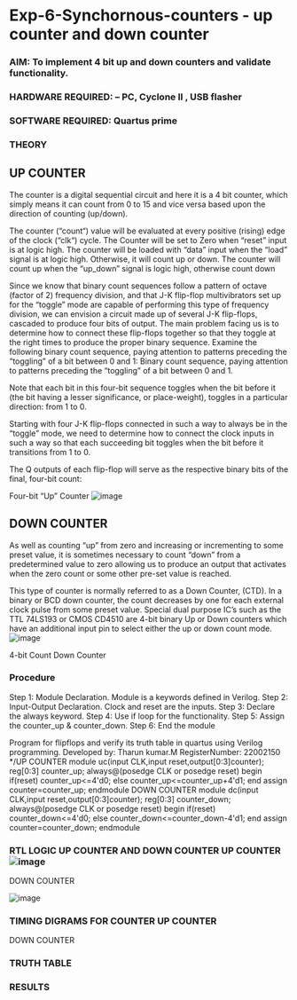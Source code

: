 # Exp-6-Synchornous-counters - up counter and down counter 
### AIM: To implement 4 bit up and down counters and validate  functionality.
### HARDWARE REQUIRED:  – PC, Cyclone II , USB flasher
### SOFTWARE REQUIRED:   Quartus prime
### THEORY 

## UP COUNTER 
The counter is a digital sequential circuit and here it is a 4 bit counter, which simply means it can count from 0 to 15 and vice versa based upon the direction of counting (up/down). 

The counter (“count“) value will be evaluated at every positive (rising) edge of the clock (“clk“) cycle.
The Counter will be set to Zero when “reset” input is at logic high.
The counter will be loaded with “data” input when the “load” signal is at logic high. Otherwise, it will count up or down.
The counter will count up when the “up_down” signal is logic high, otherwise count down

Since we know that binary count sequences follow a pattern of octave (factor of 2) frequency division, and that J-K flip-flop multivibrators set up for the “toggle” mode are capable of performing this type of frequency division, we can envision a circuit made up of several J-K flip-flops, cascaded to produce four bits of output.
The main problem facing us is to determine how to connect these flip-flops together so that they toggle at the right times to produce the proper binary sequence.
Examine the following binary count sequence, paying attention to patterns preceding the “toggling” of a bit between 0 and 1:
Binary count sequence, paying attention to patterns preceding the “toggling” of a bit between 0 and 1.

Note that each bit in this four-bit sequence toggles when the bit before it (the bit having a lesser significance, or place-weight), toggles in a particular direction: from 1 to 0.



 
 

Starting with four J-K flip-flops connected in such a way to always be in the “toggle” mode, we need to determine how to connect the clock inputs in such a way so that each succeeding bit toggles when the bit before it transitions from 1 to 0.

The Q outputs of each flip-flop will serve as the respective binary bits of the final, four-bit count:

 
 

Four-bit “Up” Counter
![image](https://user-images.githubusercontent.com/36288975/169644758-b2f4339d-9532-40c5-af40-8f4f8c942e2c.png)



## DOWN COUNTER 

As well as counting “up” from zero and increasing or incrementing to some preset value, it is sometimes necessary to count “down” from a predetermined value to zero allowing us to produce an output that activates when the zero count or some other pre-set value is reached.

This type of counter is normally referred to as a Down Counter, (CTD). In a binary or BCD down counter, the count decreases by one for each external clock pulse from some preset value. Special dual purpose IC’s such as the TTL 74LS193 or CMOS CD4510 are 4-bit binary Up or Down counters which have an additional input pin to select either the up or down count mode.
![image](https://user-images.githubusercontent.com/36288975/169644844-1a14e123-7228-4ed8-81a9-eb937dff4ac8.png)


4-bit Count Down Counter
### Procedure
Step 1: Module Declaration. Module is a keywords defined in Verilog.
Step 2: Input-Output Declaration. Clock and reset are the inputs.
Step 3: Declare the always keyword.
Step 4: Use if loop for the functionality.
Step 5: Assign the counter_up & counter_down.
Step 6: End the module




Program for flipflops  and verify its truth table in quartus using Verilog programming.
Developed by: Tharun kumar.M
RegisterNumber: 22002150
*/UP COUNTER
module uc(input CLK,input reset,output[0:3]counter);
reg[0:3] counter_up;
always@(posedge CLK or posedge reset)
begin
if(reset)
counter_up<=4'd0;
else
counter_up<=counter_up+4'd1;
end
assign counter=counter_up;
endmodule
DOWN COUNTER
module dc(input CLK,input reset,output[0:3]counter);
reg[0:3] counter_down;
always@(posedge CLK or posedge reset)
begin
if(reset)
counter_down<=4'd0;
else
counter_down<=counter_down-4'd1;
end
assign counter=counter_down;
endmodule






### RTL LOGIC UP COUNTER AND DOWN COUNTER  UP COUNTER ![image](https://user-images.githubusercontent.com/123470785/214356048-a8b3c53a-3f65-422d-8de5-b57826abbe4f.png)



DOWN COUNTER 

![image](https://user-images.githubusercontent.com/123470785/214356284-f9279e8a-f484-4aaa-a81b-56d93b834775.png)











### TIMING DIGRAMS FOR COUNTER  UP COUNTER


DOWN COUNTER






### TRUTH TABLE 






### RESULTS 
